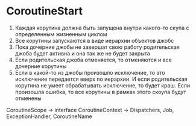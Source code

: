 # CoroutineStart
1. Каждая корутина должна быть запущена внутри какого-то скупа с определенным жизненным циклом 
2. Все корутины запускаются в виде иерархии объектов джобс
3. Пока дочерние джобы не завершат свою работу родительская джоба будет активна и она так же не будет закрыта 
4. Если родительская джоба отменяется, то отменяются и все дочерние корутины
5. Если в какой-то из джобы произошло исключение, то это исключение передается вверх по иерархии. И если родительская корутина не умеет обрабатывать исключение, то будет краш. Если произошла ошибка, то все корутины в рамках этого скоупа будут отменены

CoroutineScope -> interface CoroutineContext -> Dispatchers, Job, ExceptionHandler, CoroutineName
